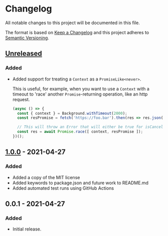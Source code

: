 # Changelog

All notable changes to this project will be documented in this file.

The format is based on [Keep a Changelog](http://keepachangelog.com/)
and this project adheres to [Semantic Versioning](http://semver.org/).

## [Unreleased]
### Added
- Added support for treating a `Context` as a `PromiseLike<never>`.
  
  This is useful, for example, when you want to use a `Context` with a timeout to 'race' another `Promise`-returning operation, like an http request.
  
  ```js
  (async () => {
    const { context } = Background.withTimeout(2000);
    const resPromise = fetch('https://foo.bar').then(res => res.json());
  
    // This will throw an Error that will either be true for isCancellationError or isDeadlineExceededError.
    const res = await Promise.race([ context, resPromise ]);
  })();
  ```

## [1.0.0] - 2021-04-27
### Added
- Added a copy of the MIT license
- Added keywords to package.json and future work to README.md
- Added automated test runs using GitHub Actions

## 0.0.1 - 2021-04-27
### Added
- Initial release.

[Unreleased]: https://github.com/ggoodman/context/compare/v1.0.0...HEAD
[1.0.0]: https://github.com/ggoodman/context/compare/v0.0.1...v1.0.0

